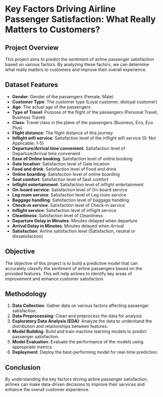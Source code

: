 # Key Factors Driving Airline Passenger Satisfaction: What Really Matters to Customers?

## Project Overview

This project aims to predict the sentiment of airline passenger satisfaction based on various factors. By analyzing these factors, we can determine what really matters to customers and improve their overall experience.

## Dataset Features

- **Gender**: Gender of the passengers (Female, Male)
- **Customer Type**: The customer type (Loyal customer, disloyal customer)
- **Age**: The actual age of the passengers
- **Type of Travel**: Purpose of the flight of the passengers (Personal Travel, Business Travel)
- **Class**: Travel class in the plane of the passengers (Business, Eco, Eco Plus)
- **Flight distance**: The flight distance of this journey
- **Inflight wifi service**: Satisfaction level of the inflight wifi service (0: Not Applicable; 1-5)
- **Departure/Arrival time convenient**: Satisfaction level of Departure/Arrival time convenient
- **Ease of Online booking**: Satisfaction level of online booking
- **Gate location**: Satisfaction level of Gate location
- **Food and drink**: Satisfaction level of Food and drink
- **Online boarding**: Satisfaction level of online boarding
- **Seat comfort**: Satisfaction level of Seat comfort
- **Inflight entertainment**: Satisfaction level of inflight entertainment
- **On-board service**: Satisfaction level of On-board service
- **Leg room service**: Satisfaction level of Leg room service
- **Baggage handling**: Satisfaction level of baggage handling
- **Check-in service**: Satisfaction level of Check-in service
- **Inflight service**: Satisfaction level of inflight service
- **Cleanliness**: Satisfaction level of Cleanliness
- **Departure Delay in Minutes**: Minutes delayed when departure
- **Arrival Delay in Minutes**: Minutes delayed when Arrival
- **Satisfaction**: Airline satisfaction level (Satisfaction, neutral or dissatisfaction)

## Objective

The objective of this project is to build a predictive model that can accurately classify the sentiment of airline passengers based on the provided features. This will help airlines to identify key areas of improvement and enhance customer satisfaction.

## Methodology

1. **Data Collection**: Gather data on various factors affecting passenger satisfaction.
2. **Data Preprocessing**: Clean and preprocess the data for analysis.
3. **Exploratory Data Analysis (EDA)**: Analyze the data to understand the distribution and relationships between features.
4. **Model Building**: Build and train machine learning models to predict passenger satisfaction.
5. **Model Evaluation**: Evaluate the performance of the models using appropriate metrics.
6. **Deployment**: Deploy the best-performing model for real-time prediction.

## Conclusion

By understanding the key factors driving airline passenger satisfaction, airlines can make data-driven decisions to improve their services and enhance the overall customer experience.

